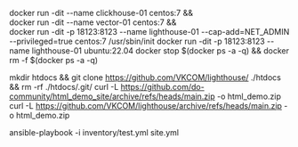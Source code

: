 docker run -dit --name clickhouse-01 centos:7 && \
docker run -dit --name vector-01 centos:7 && \
docker run -dit -p 18123:8123 --name lighthouse-01 --cap-add=NET_ADMIN --privileged=true centos:7 /usr/sbin/init
docker run -dit -p 18123:8123 --name lighthouse-01 ubuntu:22.04
docker stop  $(docker ps -a -q) && docker rm -f $(docker ps -a -q)

mkdir htdocs && git clone https://github.com/VKCOM/lighthouse/ ./htdocs && rm -rf ./htdocs/.git/
curl -L https://github.com/do-community/html_demo_site/archive/refs/heads/main.zip -o html_demo.zip
curl -L https://github.com/VKCOM/lighthouse/archive/refs/heads/main.zip -o html_demo.zip

ansible-playbook -i inventory/test.yml site.yml